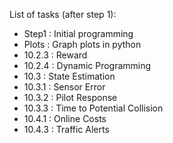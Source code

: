 List of tasks (after step 1):

- Step1   :  Initial programming
- Plots   :  Graph plots in python
- 10.2.3  :  Reward
- 10.2.4  :  Dynamic Programming
- 10.3    :  State Estimation
- 10.3.1  :  Sensor Error
- 10.3.2  :  Pilot Response
- 10.3.3  :  Time to Potential Collision
- 10.4.1  :  Online Costs
- 10.4.3  : Traffic Alerts
